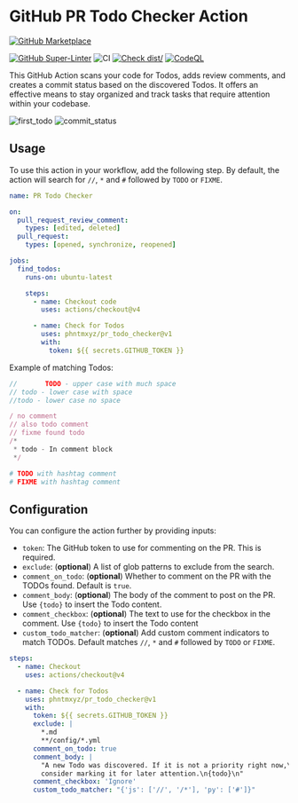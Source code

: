 # GitHub PR Todo Checker Action

[![GitHub Marketplace](https://img.shields.io/badge/Marketplace-PR%20Todo%20Checker-blue?logo=github)](https://github.com/marketplace/actions/pr-todo-checker)

[![GitHub Super-Linter](https://github.com/phntmxyz/pr_todo_checker/actions/workflows/linter.yml/badge.svg)](https://github.com/super-linter/super-linter)
![CI](https://github.com/phntmxyz/pr_todo_checker/actions/workflows/ci.yml/badge.svg)
[![Check dist/](https://github.com/phntmxyz/pr_todo_checker/actions/workflows/check-dist.yml/badge.svg)](https://github.com/phntmxyz/pr_todo_checker/actions/workflows/check-dist.yml)
[![CodeQL](https://github.com/phntmxyz/pr_todo_checker/actions/workflows/codeql-analysis.yml/badge.svg)](https://github.com/phntmxyz/pr_todo_checker/actions/workflows/codeql-analysis.yml)

This GitHub Action scans your code for Todos, adds review comments, and creates
a commit status based on the discovered Todos. It offers an effective means to
stay organized and track tasks that require attention within your codebase.

![first_todo](https://github.com/phntmxyz/pr_todo_checker/assets/16827156/282fd59b-7be2-4210-ad47-845c910420c7)
![commit_status](https://github.com/phntmxyz/pr_todo_checker/assets/16827156/dcdf289d-3cd8-4d36-8a40-3520bbfe4122)

## Usage

To use this action in your workflow, add the following step. By default, the
action will search for `//`, `*` and `#` followed by `TODO` or `FIXME`.

```yaml
name: PR Todo Checker

on:
  pull_request_review_comment:
    types: [edited, deleted]
  pull_request:
    types: [opened, synchronize, reopened]

jobs:
  find_todos:
    runs-on: ubuntu-latest

    steps:
      - name: Checkout code
        uses: actions/checkout@v4

      - name: Check for Todos
        uses: phntmxyz/pr_todo_checker@v1
        with:
          token: ${{ secrets.GITHUB_TOKEN }}
```

Example of matching Todos:

```js
//       TODO - upper case with much space
// todo - lower case with space
//todo - lower case no space

/ no comment
// also todo comment
// fixme found todo
/*
 * todo - In comment block
 */
```

```bash
# TODO with hashtag comment
# FIXME with hashtag comment
```

## Configuration

You can configure the action further by providing inputs:

- `token`: The GitHub token to use for commenting on the PR. This is required.
- `exclude`: (**optional**) A list of glob patterns to exclude from the search.
- `comment_on_todo`: (**optional**) Whether to comment on the PR with the TODOs
  found. Default is `true`.
- `comment_body`: (**optional**) The body of the comment to post on the PR. Use
  `{todo}` to insert the Todo content.
- `comment_checkbox`: (**optional**) The text to use for the checkbox in the
  comment. Use `{todo}` to insert the Todo content
- `custom_todo_matcher`: (**optional**) Add custom comment indicators to match
  TODOs. Default matches `//`, `*` and `#` followed by `TODO` or `FIXME`.

```yaml
steps:
  - name: Checkout
    uses: actions/checkout@v4

  - name: Check for Todos
    uses: phntmxyz/pr_todo_checker@v1
    with:
      token: ${{ secrets.GITHUB_TOKEN }}
      exclude: |
        *.md
        **/config/*.yml
      comment_on_todo: true
      comment_body: |
        "A new Todo was discovered. If it is not a priority right now,\
        consider marking it for later attention.\n{todo}\n"
      comment_checkbox: 'Ignore'
      custom_todo_matcher: "{'js': ['//', '/*'], 'py': ['#']}"
```
